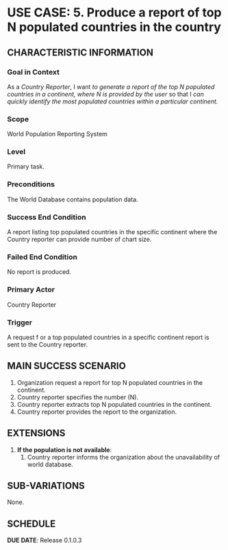 # USE CASE: 5. Produce a report of top N populated countries in the country

## CHARACTERISTIC INFORMATION

### Goal in Context
As a *Country Reporter*, I want *to generate a report of the top N populated countries in a continent, where N is provided by the user* so that I *can quickly identify the most populated countries within a particular continent.*

### Scope
World Population Reporting System

### Level
Primary task.

### Preconditions
The World Database contains population data.

### Success End Condition
A report listing top populated countries in the specific continent where the Country reporter can provide number of chart size.

### Failed End Condition
No report is produced.

### Primary Actor
Country Reporter

### Trigger
A request f
or a top populated countries in a specific continent report is sent to the Country reporter.

## MAIN SUCCESS SCENARIO
1. Organization request a report for top N populated countries in the continent.
2. Country reporter specifies the number (N).
3. Country reporter extracts top N populated countries in the continent.
4. Country reporter provides the report to the organization.

## EXTENSIONS
1. **If the population is not available**:
    1. Country reporter informs the organization about the unavailability of world database.

## SUB-VARIATIONS
None.

## SCHEDULE
**DUE DATE**: Release 0.1.0.3
